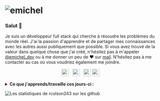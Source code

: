 # ![emichel](https://images.unsplash.com/photo-1546900703-cf06143d1239?ixid=MnwxMjA3fDB8MHxwaG90by1wYWdlfHx8fGVufDB8fHx8&ixlib=rb-1.2.1&auto=format&fit=crop&w=1591&q=80)

### Salut 👋

Je suis un développeur full stack qui cherche à résoudre les problèmes du monde réel. J'ai la passion d'apprendre et de partager mes connaissances avec les autres aussi publiquement que possible. 
Si vous avez trouvé de la valeur dans quelque chose que j'ai créé, n'hésitez pas à m'appeler [@emichel_dev](https://twitter.com/emichel_dev/) ou à me donner un peu de ♥ sur [mail](mailto:emicheldev@gmail.com). N'hésitez pas à me contacter au cas où vous voudriez également me joindre.

<p align='center'>
  <a href="https://www.linkedin.com/in/raphael-colson/"><img height="24" src="https://github.com/emicheldev/emicheldev/blob/master/linkedin.png?raw=true"></a>&nbsp;&nbsp;
  <a href="https://www.instagram.com/rcolson40/"><img height="24" src="https://github.com/emicheldev/emicheldev/blob/master/instagram-alt.png?raw=true"></a>&nbsp;&nbsp;
  <a href="mailto:colson.raphael@protonmail.com"><img height="24" src="https://github.com/emicheldev/emicheldev/blob/master/envelope-alt.png?raw=true"></a>
  <a href="https://www.youtube.com/channel/UCurAMv9HimsEpS-x4n-DIOw/playlists/"><img height="24" src="https://github.com/emicheldev/emicheldev/blob/master/youtube.png?raw=true"></a>&nbsp;&nbsp;
</p>

<details>
 <summary><strong>Ce que j'apprends/travaille ces jours-ci :</strong></summary>
   - HTML / CSS <br/>
   - JavaScript <br/>
   - SEO <br/>
   - MYSQL
</details>

![Les statistiques de rcolson243 sur les github](https://github-readme-stats.vercel.app/api?username=rcolson243&show_icons=true&hide=["prs","issues","contribs"])

<p> 

</p>
